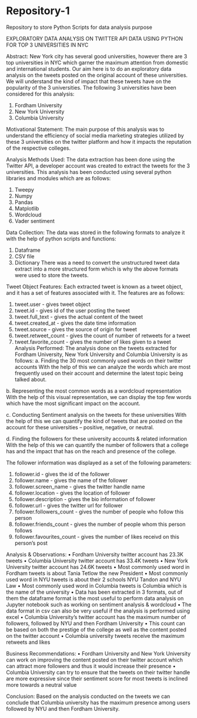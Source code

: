 # Repository-1
Repository to store Python Scripts for data analysis purpose

EXPLORATORY DATA ANALYSIS ON TWITTER API DATA USING PYTHON FOR TOP 3 UNIVERSITIES IN NYC

Abstract: 
New York city has several good universities, however there are 3 top universities in NYC which garner the maximum attention from domestic and international students. Our aim here is to do an exploratory data analysis on the tweets posted on the original account of these universities. We will understand the kind of impact that these tweets have on the popularity of the 3 universities.
The following 3 universities have been considered for this analysis:
1.	Fordham University
2.	New York University
3.	Columbia University

Motivational Statement:
The main purpose of this analysis was to understand the efficiency of social media marketing strategies utilized by these 3 universities on the twitter platform and how it impacts the reputation of the respective colleges.

Analysis Methods Used: 
The data extraction has been done using the Twitter API, a developer account was created to extract the tweets for the 3 universities. This analysis has been conducted using several python libraries and modules which are as follows:
1.	Tweepy
2.	Numpy
3.	Pandas
4.	Matplotlib
5.	Wordcloud
6.	Vader sentiment

Data Collection:
The data was stored in the following formats to analyze it with the help of python scripts and functions:
1. Dataframe
2. CSV file
3. Dictionary
There was a need to convert the unstructured tweet data extract into a more structured form which is why the above formats were used to store the tweets.

Tweet Object Features:
Each extracted tweet is known as a tweet object, and it has a set of features associated with it. The features are as follows:
1.	tweet.user - gives tweet object
2.	tweet.id  - gives id of the user posting the tweet
3.	tweet.full_text - gives the actual content of the tweet
4.	tweet.created_at - gives the date time information
5.	tweet.source - gives the source of origin for tweet
6.	tweet.retweet_count - gives the count of number of retweets for a tweet
7.	tweet.favorite_count - gives the number of likes given to a tweet
Analysis Performed:
The analysis done on the tweets extracted for Fordham University, New York University and Columbia University is as follows:
a.	Finding the 30 most commonly used words on their twitter accounts
With the help of this we can analyze the words which are most frequently used on their account and determine the latest topic being talked about.

b.	Representing the most common words as a wordcloud representation
With the help of this visual representation, we can display the top few words which have the most significant impact on the account.

c.	Conducting Sentiment analysis on the tweets for these universities
With the help of this we can quantify the kind of tweets that are posted on the account for these universities – positive, negative, or neutral.

d.	Finding the followers for these university accounts & related information
With the help of this we can quantify the number of followers that a college has and the impact that has on the reach and presence of the college.

The follower information was displayed as a set of the following parameters:
1.	follower.id - gives the id of the follower
2.	follower.name - gives the name of the follower
3.	follower.screen_name - gives the twitter handle name
4.	follower.location - gives the location of follower
5.	follower.description - gives the bio information of follower
6.	follower.url - gives the twitter url for follower
7.	follower.followers_count - gives the number of people who follow this person
8.	follower.friends_count - gives the number of people whom this person follows
9.	follower.favourites_count - gives the number of likes receivd on this person’s post

Analysis & Observations:
•	Fordham University twitter account has 23.3K tweets
•	Columbia University twitter account has 33.4K tweets
•	New York University twitter account has 24.6K tweets 
•	Most commonly used word in Fordham tweets is about Tania Tetlow the new President
•	Most commonly used word in NYU tweets is about their 2 schools NYU Tandon and NYU Law
•	Most commonly used word in Columbia tweets is Columbia which is the name of the university
•	Data has been extracted in 3 formats, out of them the dataframe format is the most useful to perform data analysis on Jupyter notebook such as working on sentiment analysis & wordcloud
•	The data format in csv can also be very useful if the analysis is performed using excel
•	Columbia University’s twitter  account has the maximum number of followers, followed by NYU and then Fordham University
•	This count can be based on both the prestige of the college as well as the content posted on the twitter account
•	Columbia university tweets receive the maximum retweets and likes

Business Recommendations:
•	Fordham University and New York University can work on improving the content posted on their twitter account which can attract more followers and thus it would increase their presence 
•	Columbia University can try to ensure that the tweets on their twitter handle are more expressive since their sentiment score for most tweets is inclined more towards a neutral value

Conclusion:
Based on the analysis conducted on the tweets we can conclude that Columbia university has the maximum presence among users followed by NYU and then Fordham University.
